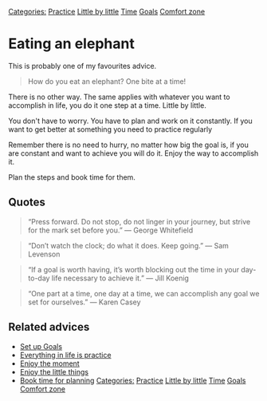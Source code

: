 [Categories:](../Categories/index.md) [Practice](../Categories/Practice.md) [Little by little](../Categories/Little%20by%20little.md) [Time](../Categories/Time.md) [Goals](../Categories/Goals.md) [Comfort zone](../Categories/Comfort%20zone.md)
# Eating an elephant

This is probably one of my favourites advice.

> How do you eat an elephant? One bite at a time!

There is no other way. The same applies with whatever you want to accomplish in life, you do it one step at a time. Little by little.

You don't have to worry. You have to plan and work on it constantly. If you want to get better at something you need to practice regularly

Remember there is no need to hurry, no matter how big the goal is, if you are constant and want to achieve you will do it. Enjoy the way to accomplish it.

Plan the steps and book time for them.

## Quotes

> “Press forward. Do not stop, do not linger in your journey, but strive for the mark set before you.” — George Whitefield

> “Don’t watch the clock; do what it does. Keep going.” — Sam Levenson

> “If a goal is worth having, it’s worth blocking out the time in your day-to-day life necessary to achieve it.” — Jill Koenig

> “One part at a time, one day at a time, we can accomplish any goal we set for ourselves.” — Karen Casey

## Related advices

- [Set up Goals](../Set%20up%20Goals/index.md)
- [Everything in life is practice](../Everything%20in%20life%20is%20practice/index.md)
- [Enjoy the moment](../Enjoy%20the%20moment/index.md)
- [Enjoy the little things](../Enjoy%20the%20little%20things/index.md)
- [Book time for planning](../Book%20time%20for%20planning/index.md)
[Categories:](../Categories/index.md) [Practice](../Categories/Practice.md) [Little by little](../Categories/Little%20by%20little.md) [Time](../Categories/Time.md) [Goals](../Categories/Goals.md) [Comfort zone](../Categories/Comfort%20zone.md)